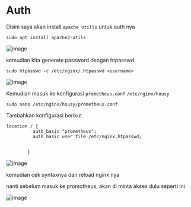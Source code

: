 # Auth

Disini saya akan install `apache utills` untuk auth nya

```
sudo apt install apache2-utils
```

![image](https://user-images.githubusercontent.com/99697182/176692030-c34ee120-9e12-4029-bbca-679b0e9a0274.png)

kemudian kita generate password dengan htpasswd

```
sudo htpasswd -c /etc/nginx/.htpasswd <username>
```

![image](https://user-images.githubusercontent.com/99697182/176692666-2cd841bb-85a0-4f2b-9831-042105dbe795.png)

Kemudian masuk ke konfigurasi `prometheus.conf` `/etc/nginx/housy`

```
sudo nano /etc/nginx/housy/prometheus.conf 
```

Tambahkan konfigurasi berikut

```
location / {
          auth_basic "prometheus";
          auth_basic_user_file /etc/nginx.htpasswd;


        }
```

![image](https://user-images.githubusercontent.com/99697182/176798808-7b989950-2dc8-4c30-ae58-8b05b0a35c12.png)

kemudian cek syntaxnya dan reload nginx nya

nanti sebelum masuk ke promotheus, akan di minta akses dulu seperti ini

![image](https://user-images.githubusercontent.com/99697182/176798520-5fd9d9e7-03e4-4b1f-a937-52db2329f3c4.png)




